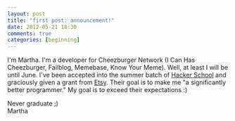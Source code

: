 ```yaml
---
layout: post
title: "first post: announcement!"
date: 2012-05-21 18:30
comments: true
categories: [beginning]
---
```


I'm Martha. I'm a developer for Cheezburger Network (I Can Has Cheezburger, Failblog, Memebase, Know Your Meme). Well, at least I will be until June. I've been accepted into the summer batch of [Hacker School](http://www.hackerschool.com) and graciously given a grant from [Etsy](http://www.etsy.com). Their goal is to make me "a significantly better programmer." My goal is to exceed their expectations :)

Never graduate ;) <br />
Martha
